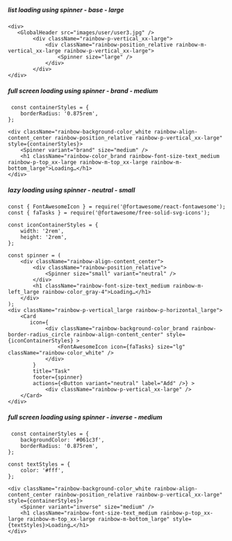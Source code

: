##### list loading using spinner - base - large

    <div>
       <GlobalHeader src="images/user/user3.jpg" />
            <div className="rainbow-p-vertical_xx-large">
                <div className="rainbow-position_relative rainbow-m-vertical_xx-large rainbow-p-vertical_xx-large">
                    <Spinner size="large" />
                </div>
            </div>
    </div>

##### full screen loading using spinner - brand - medium

     const containerStyles = {
        borderRadius: '0.875rem',
    };

    <div className="rainbow-background-color_white rainbow-align-content_center rainbow-position_relative rainbow-p-vertical_xx-large" style={containerStyles}>
        <Spinner variant="brand" size="medium" />
        <h1 className="rainbow-color_brand rainbow-font-size-text_medium rainbow-p-top_xx-large rainbow-m-top_xx-large rainbow-m-bottom_large">Loading…</h1>
    </div>

##### lazy loading using spinner - neutral - small

    const { FontAwesomeIcon } = require('@fortawesome/react-fontawesome');
    const { faTasks } = require('@fortawesome/free-solid-svg-icons');

    const iconContainerStyles = {
        width: '2rem',
        height: '2rem',
    };

    const spinner = (
        <div className="rainbow-align-content_center">
            <div className="rainbow-position_relative">
                <Spinner size="small" variant="neutral" />
            </div>
            <h1 className="rainbow-font-size-text_medium rainbow-m-left_large rainbow-color_gray-4">Loading…</h1>
        </div>
    );
    <div className="rainbow-p-vertical_large rainbow-p-horizontal_large">
        <Card
           icon={
                <div className="rainbow-background-color_brand rainbow-border-radius_circle rainbow-align-content_center" style={iconContainerStyles} >
                    <FontAwesomeIcon icon={faTasks} size="lg" className="rainbow-color_white" />
                </div>
            }
            title="Task"
            footer={spinner}
            actions={<Button variant="neutral" label="Add" />} >
                <div className="rainbow-p-vertical_xx-large" />
        </Card>
    </div>

##### full screen loading using spinner - inverse - medium

     const containerStyles = {
        backgroundColor: '#061c3f',
        borderRadius: '0.875rem',
    };

    const textStyles = {
        color: '#fff',
    };

    <div className="rainbow-background-color_white rainbow-align-content_center rainbow-position_relative rainbow-p-vertical_xx-large" style={containerStyles}>
        <Spinner variant="inverse" size="medium" />
        <h1 className="rainbow-font-size-text_medium rainbow-p-top_xx-large rainbow-m-top_xx-large rainbow-m-bottom_large" style={textStyles}>Loading…</h1>
    </div>
